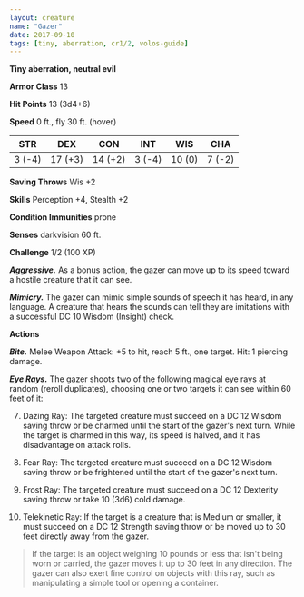 ```yaml
---
layout: creature
name: "Gazer"
date: 2017-09-10
tags: [tiny, aberration, cr1/2, volos-guide]
---
```


**Tiny aberration, neutral evil**

**Armor Class** 13

**Hit Points** 13 (3d4+6)

**Speed** 0 ft., fly 30 ft. (hover)

|   STR   |   DEX   |   CON   |   INT   |   WIS   |   CHA   |
|:-----:|:-----:|:-----:|:-----:|:-----:|:-----:|
| 3 (-4) | 17 (+3) | 14 (+2) | 3 (-4) | 10 (0) | 7 (-2) |

**Saving Throws** Wis +2

**Skills** Perception +4, Stealth +2

**Condition Immunities** prone

**Senses** darkvision 60 ft.

**Challenge** 1/2 (100 XP)

***Aggressive.*** As a bonus action, the gazer can move up to its speed toward a hostile creature that it can see.

***Mimicry.*** The gazer can mimic simple sounds of speech it has heard, in any language. A creature that hears the sounds can tell they are imitations with a successful DC 10 Wisdom (Insight) check.

**Actions**

***Bite.*** Melee Weapon Attack: +5 to hit, reach 5 ft., one target. Hit: 1 piercing damage.

***Eye Rays.*** The gazer shoots two of the following magical eye rays at random (reroll duplicates), choosing one or two targets it can see within 60 feet of it: 

7. Dazing Ray: The targeted creature must succeed on a DC 12 Wisdom saving throw or be charmed until the start of the gazer's next turn. While the target is charmed in this way, its speed is halved, and it has disadvantage on attack rolls. 

2. Fear Ray: The targeted creature must succeed on a DC 12 Wisdom saving throw or be frightened until the start of the gazer's next turn. 

3. Frost Ray: The targeted creature must succeed on a DC 12 Dexterity saving throw or take 10 (3d6) cold damage. 

4. Telekinetic Ray: If the target is a creature that is Medium or smaller, it must succeed on a DC 12 Strength saving throw or be moved up to 30 feet directly away from the gazer. 

>If the target is an object weighing 10 pounds or less that isn't being worn or carried, the gazer moves it up to 30 feet in any direction. The gazer can also exert fine control on objects with this ray, such as manipulating a simple tool or opening a container.

